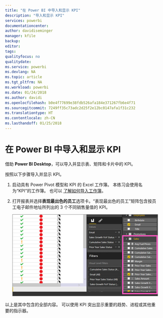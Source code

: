 ```yaml
---
title: "在 Power BI 中导入和显示 KPI"
description: "导入和显示 KPI"
services: powerbi
documentationcenter: 
author: davidiseminger
manager: kfile
backup: 
editor: 
tags: 
qualityfocus: no
qualitydate: 
ms.service: powerbi
ms.devlang: NA
ms.topic: article
ms.tgt_pltfrm: NA
ms.workload: powerbi
ms.date: 01/24/2018
ms.author: davidi
ms.openlocfilehash: b0e4f77699e38fdb526afa184e371267fb6e4f71
ms.sourcegitcommit: 7249ff35c73adc2d25f2e12bc0147afa1f31c232
ms.translationtype: HT
ms.contentlocale: zh-CN
ms.lasthandoff: 01/25/2018
---
```

# <a name="import-and-display-kpis-in-power-bi"></a>在 Power BI 中导入和显示 KPI
借助 **Power BI Desktop**，可以导入并显示表、矩阵和卡片中的 KPI。

按照以下步骤导入并显示 KPI。

1. 启动具有 Power Pivot 模型和 KPI 的 Excel 工作簿。 本练习会使用名为“KPI”的工作簿。 也可以 [了解如何导入工作簿](desktop-import-excel-workbooks.md)。  
2. 打开报表并选择**表现最出色的员工**选项卡。“表现最出色的员工”矩阵包含按员工电子邮件地址所列出的 3 个不同销售量值的 KPI。  
   
    ![](media/desktop-import-and-display-kpis/desktoppreviewfeatureon.jpg)

以上是其中包含的全部内容。 可以使用 KPI 突出显示重要的趋势、进程或其他重要的指示器。

